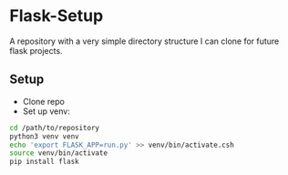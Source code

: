 # Flask-Setup

A repository with a very simple directory structure I can clone for future flask projects.

## Setup
* Clone repo
* Set up venv:
```bash
cd /path/to/repository
python3 venv venv
echo 'export FLASK_APP=run.py' >> venv/bin/activate.csh
source venv/bin/activate
pip install flask
```
